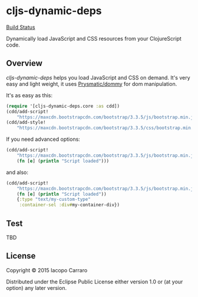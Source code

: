 # cljs-dynamic-deps
[Build Status](https://travis-ci.org/bago2k4/cljs-dynamic-resources.svg?branch=master)

Dynamically load JavaScript and CSS resources from your ClojureScript code.

## Overview

*cljs-dynamic-deps* helps you load JavaScript and CSS on demand. It's very easy and light weight, it uses [Prysmatic/dommy](https://github.com/Prismatic/dommy) for dom manipulation.

It's as easy as this:

```clojure
(require '[cljs-dynamic-deps.core :as cdd])
(cdd/add-script!
    "https://maxcdn.bootstrapcdn.com/bootstrap/3.3.5/js/bootstrap.min.js")
(cdd/add-style!
    "https://maxcdn.bootstrapcdn.com/bootstrap/3.3.5/css/bootstrap.min.css")
```

If you need advanced options:

```clojure
(cdd/add-script!
    "https://maxcdn.bootstrapcdn.com/bootstrap/3.3.5/js/bootstrap.min.js"
    (fn [e] (println "Script loaded")))
```

and also:

```clojure
(cdd/add-script!
    "https://maxcdn.bootstrapcdn.com/bootstrap/3.3.5/js/bootstrap.min.js"
    (fn [e] (println "Script loaded"))
    {:type "text/my-custom-type"
     :container-sel :div#my-container-div})
```

## Test

TBD

## License

Copyright © 2015 Iacopo Carraro

Distributed under the Eclipse Public License either version 1.0 or (at your option) any later version.

